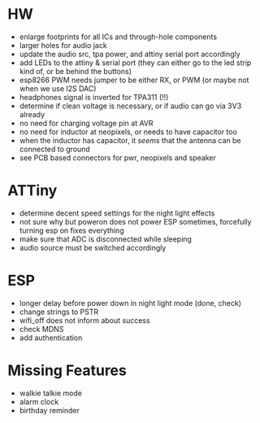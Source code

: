 # HW

- enlarge footprints for all ICs and through-hole components
- larger holes for audio jack
- update the audio src, tpa power, and attiny serial port accordingly
- add LEDs to the attiny & serial port (they can either go to the led strip kind of, or be behind the buttons)
- esp8266 PWM needs jumper to be either RX, or PWM (or maybe not when we use I2S DAC)
- headphones signal is inverted for TPA311 (!!)
- determine if clean voltage is necessary, or if audio can go via 3V3 already
- no need for charging voltage pin at AVR
- no need for inductor at neopixels, or needs to have capacitor too
- when the inductor has capacitor, it *seems* that the antenna can be connected to ground 
- see PCB based connectors for pwr, neopixels and speaker

# ATTiny

- determine decent speed settings for the night light effects
- not sure why but poweron does not power ESP sometimes, forcefully turning esp on fixes everything
- make sure that ADC is disconnected while sleeping
- audio source must be switched accordingly

# ESP

- longer delay before power down in night light mode (done, check)
- change strings to PSTR
- wifi_off does not inform about success
- check MDNS
- add authentication

 # Missing Features

 - walkie talkie mode
 - alarm clock
 - birthday reminder

